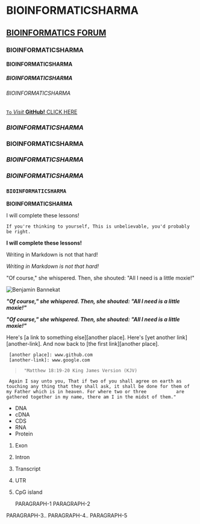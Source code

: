 # BIOINFORMATICSHARMA
## [BIOINFORMATICS FORUM](https://www.biostars.org)
### BIOINFORMATICSHARMA
#### BIOINFORMATICSHARMA
##### BIOINFORMATICSHARMA
###### BIOINFORMATICSHARMA

[`To` _Visit_ **GitHub!** CLICK HERE](www.github.com)

### _BIOINFORMATICSHARMA_

### **BIOINFORMATICSHARMA**

### _**BIOINFORMATICSHARMA**_

### **_BIOINFORMATICSHARMA_**

### `BIOINFORMATICSHARMA`

**BIOINFORMATICSHARMA**

I will complete these lessons!

`If you're thinking to yourself, This is unbelievable, you'd probably be right.`

**I will complete these lessons!**

Writing in Markdown is not that hard!

_Writing in Markdown is not that hard!_

"Of course," she whispered. Then, she shouted: "All I need is a little moxie!"

![Benjamin Bannekat](https://octodex.github.com/images/bannekat.png)

**_"Of course," she whispered. Then, she shouted: "All I need is a little moxie!"_**

_**"Of course," she whispered. Then, she shouted: "All I need is a little moxie!"**_

Here's [a link to something else][another place].
     Here's [yet another link][another-link].
     And now back to [the first link][another place].

     [another place]: www.github.com
     [another-link]: www.google.com

>      "Matthew 18:19-20 King James Version (KJV)
     Again I say unto you, That if two of you shall agree on earth as touching any thing that they shall ask, it shall be done for them of my Father which is in heaven. For where two or three           are gathered together in my name, there am I in the midst of them."

* DNA
* cDNA
* CDS
* RNA
* Protein
  
1. Exon
2. Intron
3. Transcript
4. UTR
5. CpG island

     PARAGRAPH-1
     PARAGRAPH-2

 PARAGRAPH-3..
 PARAGRAPH-4..
 PARAGRAPH-5  


